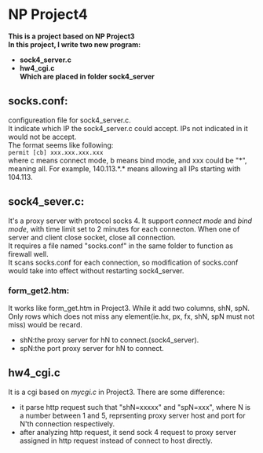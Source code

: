 # NP Project4  
__This is a project based on NP Project3__  
__In this project, I write two new program:__  
*	__sock4_server.c__  
*	__hw4_cgi.c__  
__Which are placed in folder sock4_server__  
  
## socks.conf:  
configureation file for sock4_server.c.  
It indicate which IP the sock4_server.c could accept. IPs not indicated in it would not be accept.  
The format seems like following:  
`permit [cb] xxx.xxx.xxx.xxx`  
where c means connect mode, b means bind mode, and xxx could be "\*", meaning all. For example, 140.113.\*.\* means allowing all IPs starting with 104.113.  
## sock4_sever.c:  
It's a proxy server with protocol socks 4. It support *connect mode* and *bind mode*, with time limit set to 2 minutes for each connecton. When one of server and client close socket, close all connection.  
It requires a file named "socks.conf" in the same folder to function as firewall well.  
It scans socks.conf for each connection, so modification of socks.conf would take into effect without restarting sock4_server.  
### form_get2.htm:  
It works like form_get.htm in Project3. While it add two columns, shN, spN.  
Only rows which does not miss any element(ie.hx, px, fx, shN, spN must not miss) would be recard.  
*	shN:the proxy server for hN to connect.(sock4_server).  
*	spN:the port proxy server for hN to connect.  
  
## hw4_cgi.c  
  It is a cgi based on *mycgi.c* in Project3. There are some difference:  
*	it parse http request such that "shN=xxxxx" and "spN=xxx", where N is a number between 1 and 5, reprsenting proxy server host and port for N'th connection respectively.  
*	after analyzing http request, it send sock 4 request to proxy server assigned in http request instead of connect to host directly.  
